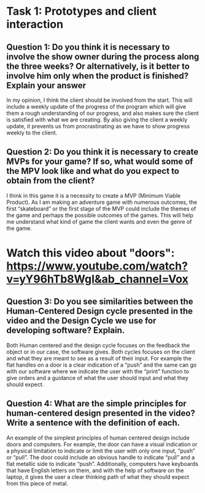 # Task 1: Prototypes and client interaction
## Question 1: Do you think it is necessary to involve the show owner during the process along the three weeks? Or alternatively, is it better to involve him only when the product is finished? Explain your answer

In my opinion, I think the client should be involved from the start. This will include a weekly update of the progress of the program which will give them a rough understanding of our progress, and also makes sure the client is satisfied with what we are creating. By also giving the client a weekly update, it prevents us from procrastinating as we have to show progress weekly to the client. 

## Question 2: Do you think it is necessary to create MVPs for your game? If so, what would some of the MPV look like and what do you expect to obtain from the client?

I think in this game it is a necessity to create a MVP (Minimum Viable Product). As I am making an adventure game with numerous outcomes, the first “skateboard” or the first stage of the MVP could include the themes of the game and perhaps the possible outcomes of the games. This will help me understand what kind of game the client wants and even the genre of the game. 


# Watch this video about "doors": https://www.youtube.com/watch?v=yY96hTb8WgI&ab_channel=Vox

## Question 3: Do you see similarities between the Human-Centered Design cycle presented in the video and the Design Cycle we use for developing software? Explain.

Both Human centered and the design cycle focuses on the feedback the object or in our case, the software gives. Both cycles focuses on the client and what they are meant to see as a result of their input. For example the flat handles on a door is a clear indication of a “push” and the same can go with our software where we indicate the user with the “print” function to give orders and a guidance of what the user should input and what they should expect. 

## Question 4: What are the simple principles for human-centered design presented in the video? Write a sentence with the definition of each.

An example of the simplest principles of human centered design include doors and computers. For example, the door can have a visual indication or a physical limitation to indicate or limit the user with only one input, “push” or “pull”. The door could include an obvious handle to indicate “pull” and a flat metallic side to indicate “push”. Additionally, computers have keyboards that have English letters on them, and with the help of software on the laptop, it gives the user a clear thinking path of what they should expect from this piece of metal. 

